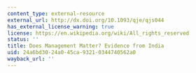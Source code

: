 ```yaml
---
content_type: external-resource
external_url: http://dx.doi.org/10.1093/qje/qjs044
has_external_license_warning: true
license: https://en.wikipedia.org/wiki/All_rights_reserved
status: ''
title: Does Management Matter? Evidence from India
uid: 24a6bd30-24a0-45ca-9321-0344740562a0
wayback_url: ''
---
```

